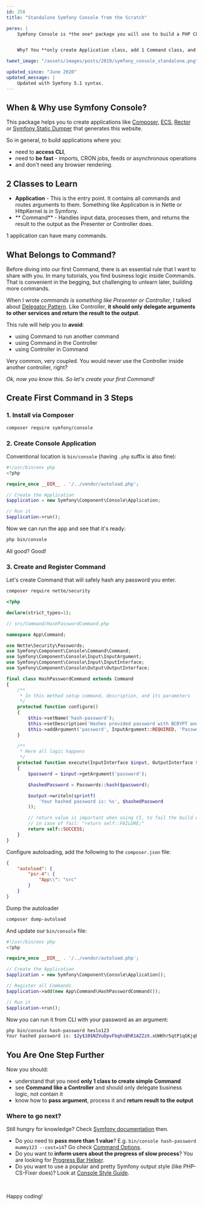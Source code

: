 ```yaml
---
id: 258
title: "Standalone Symfony Console from the Scratch"

perex: |
    Symfony Console is *the one* package you will use to build a PHP CLI app. It's one of the easiest Symfony components.


    Why? You **only create Application class, add 1 Command class, and you are ready to go**.

tweet_image: "/assets/images/posts/2019/symfony_console_standalone.png"

updated_since: "June 2020"
updated_message: |
    Updated with Symfony 5.1 syntax.
---
```


## When & Why use Symfony Console?

This package helps you to create applications like [Composer](https://github.com/composer/composer), [ECS](https://github.com/symplify/easy-coding-standard), [Rector](https://github.com/rectorphp/rector) or [Symfony Static Dumper](https://github.com/symplify/symfony-static-dumper) that generates this website.

So in general, to build applications where you:

- need to **access CLI**,
- need to **be fast** - imports, CRON jobs, feeds or asynchronous operations
- and don't need any browser rendering.

## 2 Classes to Learn

- **Application** - This is the entry point. It contains all commands and routes arguments to them. Something like Application is in Nette or HttpKernel is in Symfony.
- ** Command** - Handles input data, processes them, and returns the result to the output as the Presenter or Controller does.

1 application can have many commands.

## What Belongs to Command?

Before diving into our first Command, there is an essential rule that I want to share with you. In many tutorials, you find business logic inside Commands. That is convenient in the begging, but challenging to unlearn later, building more commands.

When I wrote *commands is something like Presenter or Controller*, I talked about [Delegator Pattern](/blog/2018/01/08/clean-and-decoupled-controllers-commands-and-event-subscribers-once-and-for-all-with-delegator-pattern/). Like Controller, **it should only delegate arguments to other services and return the result to the output**.

This rule will help you to **avoid**:

- using Command to run another command
- using Command in the Controller
- using Controller in Command

Very common, very coupled. You would never use the Controller inside another controller, right?

*Ok, now you know this. So let's create your first Command!*


## Create First Command in 3 Steps

### 1. Install via Composer

```bash
composer require symfony/console
```

### 2. Create Console Application

Conventional location is `bin/console` (having `.php` suffix is also fine):

```php
#!/usr/bin/env php
<?php

require_once __DIR__ . '/../vendor/autoload.php';

// Create the Application
$application = new Symfony\Component\Console\Application;

// Run it
$application->run();
```

Now we can run the app and see that it's ready:

```bash
php bin/console
```

All good? Good!

### 3. Create and Register Command

Let's create Command that will safely hash any password you enter.

```bash
composer require nette/security
```

```php
<?php

declare(strict_types=1);

// src/Command/HashPasswordCommand.php

namespace App\Command;

use Nette\Security\Passwords;
use Symfony\Component\Console\Command\Command;
use Symfony\Component\Console\Input\InputArgument;
use Symfony\Component\Console\Input\InputInterface;
use Symfony\Component\Console\Output\OutputInterface;

final class HashPasswordCommand extends Command
{
    /**
     * In this method setup command, description, and its parameters
     */
    protected function configure()
    {
        $this->setName('hash-password');
        $this->setDescription('Hashes provided password with BCRYPT and prints to output.');
        $this->addArgument('password', InputArgument::REQUIRED, 'Password to be hashed.');
    }

    /**
     * Here all logic happens
     */
    protected function execute(InputInterface $input, OutputInterface $output)
    {
        $password = $input->getArgument('password');

        $hashedPassword = Passwords::hash($password);

        $output->writeln(sprintf(
            'Your hashed password is: %s', $hashedPassword
        ));

        // return value is important when using CI, to fail the build when the command fails
        // in case of fail: "return self::FAILURE;"
        return self::SUCCESS;
    }
}
```

Configure autoloading, add the following to the `composer.json` file:

```json
{
    "autoload": {
        "psr-4": {
            "App\\": "src"
        }
    }
}
```

Dump the autoloader

```bash
composer dump-autoload
```

And update our `bin/console` file:

```php
#!/usr/bin/env php
<?php

require_once __DIR__ . '/../vendor/autoload.php';

// Create the Application
$application = new Symfony\Component\Console\Application();

// Register all Commands
$application->add(new App\Command\HashPasswordCommand());

// Run it
$application->run();
```

Now you can run it from CLI with your password as an argument:

```bash
php bin/console hash-password heslo123
Your hashed password is: $2y$10$NZVuDpvFbqhsBhR1AZZzX.xUHKhr5qtP1qGKjqRM4S9Xakxn1Xgy2
```

## You Are One Step Further

Now you should:

- understand that you need **only 1 class to create simple Command**
- see **Command like a Controller** and should only delegate business logic, not contain it
- know how to **pass argument**, process it and **return result to the output**

### Where to go next?

Still hungry for knowledge? Check [Symfony documentation](http://symfony.com/doc/current/components/console.html#learn-more) then.

- Do you need to **pass more than 1 value**? E.g. `bin/console hash-password mummy123 --cost=14`? Go check [Command Options](http://symfony.com/doc/current/console/input.html#using-command-options).
- Do you want to **inform users about the progress of slow process**? You are looking for [Progress Bar Helper](http://symfony.com/doc/current/components/console/helpers/progressbar.html).
- Do you want to use a popular and pretty Symfony output style (like PHP-CS-Fixer does)? Look at [Console Style Guide](https://symfony.com/blog/new-in-symfony-2-8-console-style-guide).

<br>

Happy coding!
